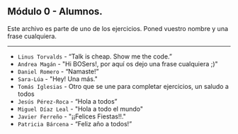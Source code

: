 ## Módulo 0 - Alumnos.

Este archivo es parte de uno de los ejercicios.
Poned vuestro nombre y una frase cualquiera.

---

- `Linus Torvalds` - “Talk is cheap. Show me the code.”
- `Andrea Magán` - "Hi BOSers!, por aquí os dejo una frase cualquiera ;)"
- `Daniel Romero` - “Namaste!”
- `Sara-Lúa` - "Hey! Una más."
- `Tomás Iglesias` - Otro que se une para completar ejercicios, un saludo a todos
- `Jesús Pérez-Roca` - “Hola a todos”
- `Miguel Díaz Leal` - "Hola a todo el mundo"
- `Javier Ferreño` - "¡¡Felices Fiestas!!."
- `Patricia Bárcena` - “Feliz año a todos!”

